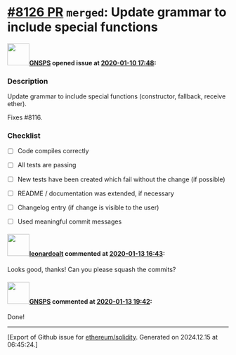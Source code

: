 # [\#8126 PR](https://github.com/ethereum/solidity/pull/8126) `merged`: Update grammar to include special functions

#### <img src="https://avatars.githubusercontent.com/u/4008213?u=494117088f5745dc98284a2e29ce05229c744e9a&v=4" width="50">[GNSPS](https://github.com/GNSPS) opened issue at [2020-01-10 17:48](https://github.com/ethereum/solidity/pull/8126):

### Description

Update grammar to include special functions (constructor, fallback, receive ether).

Fixes #8116.

### Checklist
- [ ] Code compiles correctly
- [ ] All tests are passing
- [ ] New tests have been created which fail without the change (if possible)
- [ ] README / documentation was extended, if necessary
- [ ] Changelog entry (if change is visible to the user)
- [ ] Used meaningful commit messages


#### <img src="https://avatars.githubusercontent.com/u/504195?u=ce2facd14af9fd474ebff49f0d44891f56f7500f&v=4" width="50">[leonardoalt](https://github.com/leonardoalt) commented at [2020-01-13 16:43](https://github.com/ethereum/solidity/pull/8126#issuecomment-573757071):

Looks good, thanks!
Can you please squash the commits?

#### <img src="https://avatars.githubusercontent.com/u/4008213?u=494117088f5745dc98284a2e29ce05229c744e9a&v=4" width="50">[GNSPS](https://github.com/GNSPS) commented at [2020-01-13 19:42](https://github.com/ethereum/solidity/pull/8126#issuecomment-573836068):

Done!


-------------------------------------------------------------------------------



[Export of Github issue for [ethereum/solidity](https://github.com/ethereum/solidity). Generated on 2024.12.15 at 06:45:24.]

